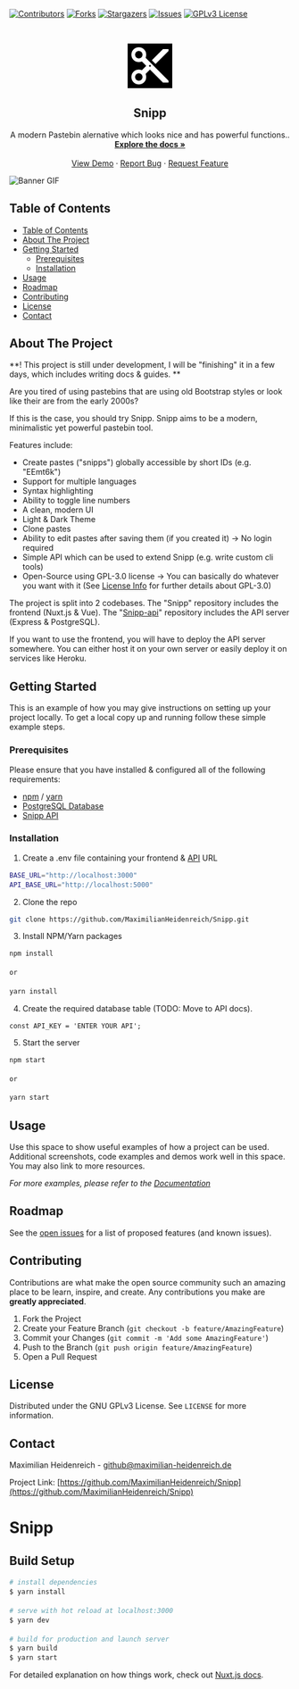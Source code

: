 


<!-- PROJECT SHIELDS -->
<!--
*** I'm using markdown "reference style" links for readability.
*** Reference links are enclosed in brackets [ ] instead of parentheses ( ).
*** See the bottom of this document for the declaration of the reference variables
*** for contributors-url, forks-url, etc. This is an optional, concise syntax you may use.
*** https://www.markdownguide.org/basic-syntax/#reference-style-links
-->
[![Contributors][contributors-shield]][contributors-url]
[![Forks][forks-shield]][forks-url]
[![Stargazers][stars-shield]][stars-url]
[![Issues][issues-shield]][issues-url]
[![GPLv3 License][license-shield]][license-url]



<!-- PROJECT LOGO -->
<br />
<p align="center">
  <a href="https://github.com/MaximilianHeidenreich/Snipp">
    <img src="https://raw.githubusercontent.com/MaximilianHeidenreich/Snipp/master/assets/logo.png" alt="Logo" width="80" height="80">
  </a>

  <h2 align="center">Snipp</h2>

  <p align="center">
    A modern Pastebin alernative which looks nice and has powerful functions.</a>.
    <br />
    <a href="https://github.com/MaximilianHeidenreich/Snipp"><strong>Explore the docs »</strong></a>
    <br />
    <br />
    <a href="https://snipp-demo.vercel.app/">View Demo</a>
    ·
    <a href="https://github.com/MaximilianHeidenreich/Snipp/issues">Report Bug</a>
    ·
    <a href="https://github.com/MaximilianHeidenreich/Snipp/issues">Request Feature</a>
  </p>
</p>


![Banner GIF][snipp-bannergif]


<!-- TABLE OF CONTENTS -->
## Table of Contents

- [Table of Contents](#table-of-contents)
- [About The Project](#about-the-project)
- [Getting Started](#getting-started)
  - [Prerequisites](#prerequisites)
  - [Installation](#installation)
- [Usage](#usage)
- [Roadmap](#roadmap)
- [Contributing](#contributing)
- [License](#license)
- [Contact](#contact)



<!-- ABOUT THE PROJECT -->
## About The Project

**! This project is still under development, I will be "finishing" it in a few days, which includes writing docs & guides. **

Are you tired of using pastebins that are using old Bootstrap styles or look like their are from the early 2000s?

If this is the case, you should try Snipp. Snipp aims to be a modern, minimalistic yet powerful pastebin tool.

Features include:
- Create pastes ("snipps") globally accessible by short IDs (e.g. "EEmt6k")
- Support for multiple languages
- Syntax highlighting
- Ability to toggle line numbers
- A clean, modern UI
- Light & Dark Theme
- Clone pastes
- Ability to edit pastes after saving them (if you created it) -> No login required
- Simple API which can be used to extend Snipp (e.g. write custom cli tools)
- Open-Source using GPL-3.0 license -> You can basically do whatever you want with it (See [License Info](https://choosealicense.com/licenses/gpl-3.0/) for further details about GPL-3.0)

The project is split into 2 codebases. The "Snipp" repository includes the frontend (Nuxt.js & Vue).
The "[Snipp-api](https://github.com/MaximilianHeidenreich/Snipp-api)" repository includes the API server (Express & PostgreSQL).

If you want to use the frontend, you will have to deploy the API server somewhere. You can either host it on your own server or easily deploy it on services like Heroku.


<!-- GETTING STARTED -->
## Getting Started

This is an example of how you may give instructions on setting up your project locally.
To get a local copy up and running follow these simple example steps.

### Prerequisites

Please ensure that you have installed & configured all of the following requirements:
* [npm](https://npme.npmjs.com/docs/cli/installation.html) / [yarn](https://classic.yarnpkg.com/en/docs/install/#mac-stable)
* [PostgreSQL Database](https://www.postgresql.org/docs/13/installation.html)
* [Snipp API](https://github.com/MaximilianHeidenreich/Snipp-api)

### Installation

1. Create a .env file containing your frontend & [API](https://github.com/MaximilianHeidenreich/Snipp-api) URL
```sh
BASE_URL="http://localhost:3000"
API_BASE_URL="http://localhost:5000"
```
2. Clone the repo
```sh
git clone https://github.com/MaximilianHeidenreich/Snipp.git
```
3. Install NPM/Yarn packages
```sh
npm install

or

yarn install
```
4. Create the required database table (TODO: Move to API docs).
```JS
const API_KEY = 'ENTER YOUR API';
```
5. Start the server
```sh
npm start

or

yarn start
```



<!-- USAGE EXAMPLES -->
## Usage

Use this space to show useful examples of how a project can be used. Additional screenshots, code examples and demos work well in this space. You may also link to more resources.

_For more examples, please refer to the [Documentation](https://example.com)_



<!-- ROADMAP -->
## Roadmap

See the [open issues](https://github.com/MaximilianHeidenreich/Snipp-api/issues) for a list of proposed features (and known issues).



<!-- CONTRIBUTING -->
## Contributing

Contributions are what make the open source community such an amazing place to be learn, inspire, and create. Any contributions you make are **greatly appreciated**.

1. Fork the Project
2. Create your Feature Branch (`git checkout -b feature/AmazingFeature`)
3. Commit your Changes (`git commit -m 'Add some AmazingFeature'`)
4. Push to the Branch (`git push origin feature/AmazingFeature`)
5. Open a Pull Request



<!-- LICENSE -->
## License

Distributed under the GNU GPLv3 License. See `LICENSE` for more information.



<!-- CONTACT -->
## Contact

Maximilian Heidenreich - github@maximilian-heidenreich.de

Project Link: [https://github.com/MaximilianHeidenreich/Snipp](https://github.com/MaximilianHeidenreich/Snipp)


# Snipp

## Build Setup

```bash
# install dependencies
$ yarn install

# serve with hot reload at localhost:3000
$ yarn dev

# build for production and launch server
$ yarn build
$ yarn start

```

For detailed explanation on how things work, check out [Nuxt.js docs](https://nuxtjs.org).


<!-- MARKDOWN LINKS & IMAGES -->
<!-- https://www.markdownguide.org/basic-syntax/#reference-style-links -->
[contributors-shield]: https://img.shields.io/github/contributors/MaximilianHeidenreich/Snipp.svg?style=flat-square
[contributors-url]: https://github.com/MaximilianHeidenreich/Snipp/graphs/contributors
[forks-shield]: https://img.shields.io/github/forks/MaximilianHeidenreich/Snipp?style=flat-square
[forks-url]: https://github.com/MaximilianHeidenreich/Snipp/network
[stars-shield]: https://img.shields.io/github/stars/MaximilianHeidenreich/Snipp?style=flat-square
[stars-url]: https://github.com/MaximilianHeidenreich/Snipp/stargazers
[issues-shield]: https://img.shields.io/github/issues/MaximilianHeidenreich/Snipp?style=flat-square
[issues-url]: https://github.com/MaximilianHeidenreich/Snipp-api/issues
[license-shield]: https://img.shields.io/github/license/MaximilianHeidenreich/Snipp?style=flat-square
[license-url]: https://github.com/MaximilianHeidenreich/Snipp/blob/master/LICENSE.md
[snipp-bannergif]: https://i.imgur.com/jqubQoU.gif
